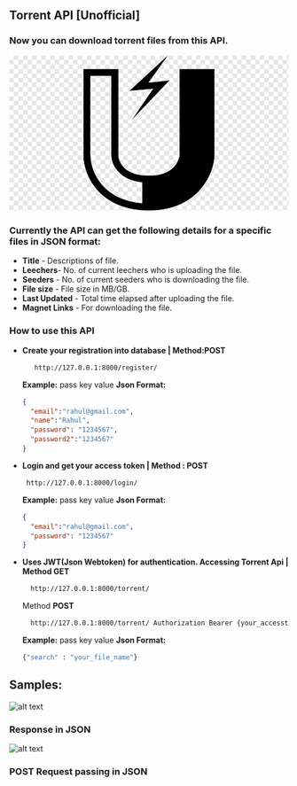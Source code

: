## Torrent API [Unofficial]
### Now you can download torrent files from this API. 
![alt text](https://github.com/PeeusD/TorrentApi/blob/main/gitpic/magnet.png) <br>

### Currently the API can get the following details for a specific files in JSON format:
* **Title** - Descriptions of file. 
* **Leechers**- No. of current leechers who is uploading the file. 
* **Seeders** - No. of current seeders who is downloading the file.
* **File size** - File size in MB/GB.
* **Last Updated** - Total time elapsed after uploading the file. 
* **Magnet Links** -  For downloading the file.


### How to use this API
* **Create your registration into database | Method:POST**


   ```sh 
      http://127.0.0.1:8000/register/ 
    ```
  **Example:** pass key value **Json Format:**
  
  ```json 
  {
    "email":"rahul@gmail.com",
    "name":"Rahul",
    "password": "1234567",
    "password2":"1234567"
  }
    ```

* **Login and get your access token | Method : POST**


     ```sh 
      http://127.0.0.1:8000/login/ 
    ```
  **Example:** pass key value **Json Format:**

  ```json 
  {
    "email":"rahul@gmail.com",
    "password": "1234567"
  }
    ```

* **Uses JWT(Json Webtoken) for authentication. Accessing Torrent Api | Method GET** 

    ```sh 
      http://127.0.0.1:8000/torrent/ 
    ```
    Method **POST** 

    ```sh 
      http://127.0.0.1:8000/torrent/ Authorization Bearer {your_accesstoken} 
    ```
    
    **Example:** pass key value **Json Format:** 
    
    ```sh 
    {"search" : "your_file_name"}
    ```

## Samples:

![alt text](https://github.com/PeeusD/TorrentApi/blob/main/gitpic/Capture2.PNG) <br>
### Response in JSON
![alt text](https://github.com/PeeusD/TorrentApi/blob/main/gitpic/Capture3.png) <br>
### POST Request passing in JSON
